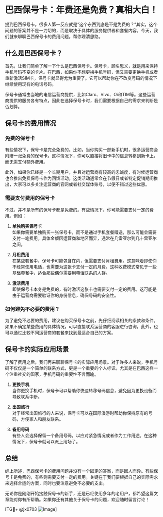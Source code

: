 # 巴西保号卡：年费还是免费？真相大白！

提到巴西保号卡，很多人第一反应就是“这个东西到底是不是免费的？”其实，这个问题的答案并不是一刀切的，而是取决于具体的服务提供者和套餐内容。今天，我们就来聊聊巴西保号卡的费用问题，帮你理清思路。

## 什么是巴西保号卡？

首先，让我们简单了解一下什么是巴西保号卡。保号卡，顾名思义，就是用来保持手机号码不变的卡片。在巴西，如果你不想更换手机号码，但又需要更换手机或者重新激活SIM卡，保号卡就显得尤为重要了。它可以帮助你在不改变号码的情况下继续使用现有的电话号码。

保号卡通常由当地的电信运营商提供，比如Claro、Vivo、Oi和TIM等。这些运营商提供的服务各有特点，因此在选择保号卡时，我们需要根据自己的需求来判断是否划算。

## 保号卡的费用情况

### 免费的保号卡

有些情况下，保号卡是完全免费的。比如，当你购买一部新手机时，很多运营商会附赠一张免费的保号卡。这种情况下，你可以直接将旧卡中的信息转移到新卡上，而无需支付额外费用。

此外，如果你已经是一个长期用户，并且对运营商有较高的忠诚度，有时候运营商也会推出免费保号卡作为回馈活动。这类活动通常会在节假日或者特定促销期间推出，大家可以多关注运营商的官网或者社交媒体账号，以便不错过这些优惠。

### 需要支付费用的保号卡

不过，并不是所有的保号卡都是免费的。有些情况下，你可能需要支付一定的费用。例如：

1. **单独购买保号卡**  
   如果你需要单独购买一张保号卡，而不是通过手机套餐赠送，那么可能会需要支付一笔费用。具体金额因运营商和地区而异，通常在几雷亚尔到几十雷亚尔之间。

2. **月租费用**  
   在某些套餐中，保号卡可能包含在内，但需要支付月租费用。这意味着即使你不经常使用电话，也需要为这张卡支付一定的月费。这种收费模式常见于一些基础套餐中，适合那些偶尔需要用电话联系的人群。

3. **激活费用**  
   即使保号卡本身是免费的，有时激活这张卡也需要支付一定的费用。这可能是由于运营商需要验证你的身份信息，确保号码的安全性。

### 如何避免不必要的费用？

为了避免不必要的费用，建议在购买保号卡之前，先仔细阅读相关的条款和条件。如果不确定某些费用的具体情况，可以直接联系运营商的客服进行咨询。此外，也可以通过比较不同运营商的套餐来找到最适合自己的方案。

## 保号卡的实际应用场景

了解了费用之后，我们再来聊聊保号卡的实际应用场景。对于许多人来说，手机号码不仅仅是一个简单的联系方式，更是一个重要的个人标识。尤其是在巴西这样一个注重社交的国家，手机号码的重要性不言而喻。

1. **更换手机**  
   当你更换手机时，保号卡可以帮助你快速转移号码信息，避免因为更换设备而导致联系中断。

2. **出国旅行**  
   对于经常出国旅行的人来说，保号卡可以在国际漫游时帮助你保持原有的号码，方便家人和朋友联系。

3. **备用号码**  
   有些人会选择保留一个备用号码，以应对紧急情况或者作为工作用途。在这种情况下，保号卡就可以派上用场了。

## 总结

综上所述，巴西保号卡的费用问题并没有一个固定的答案，而是因人而异。有些保号卡是免费的，有些则需要支付一定的费用。关键在于我们要根据自己的实际需求来选择合适的方案，同时也要注意避免不必要的支出。

无论你是刚刚开始接触保号卡的新手，还是已经使用多年的老用户，都希望这篇文章能对你有所帮助。如果你还有其他关于保号卡的问题，欢迎随时留言讨论！

[TG💪+ @jx0703 ![Image](https://github.com/user-attachments/assets/dbca1d08-cadb-493c-b0ec-ad6f7a83f270)]